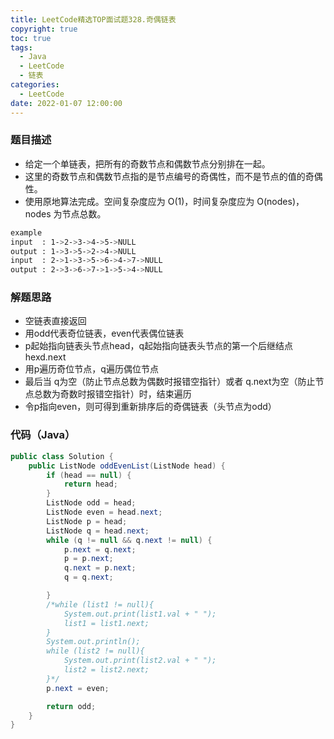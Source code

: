 ```yaml
---
title: LeetCode精选TOP面试题328.奇偶链表
copyright: true
toc: true
tags:
  - Java
  - LeetCode
  - 链表
categories:
  - LeetCode
date: 2022-01-07 12:00:00
---
```



### 题目描述

 * 给定一个单链表，把所有的奇数节点和偶数节点分别排在一起。
 * 这里的奇数节点和偶数节点指的是节点编号的奇偶性，而不是节点的值的奇偶性。
 * 使用原地算法完成。空间复杂度应为 O(1)，时间复杂度应为 O(nodes)，nodes 为节点总数。

```bash
example
input  : 1->2->3->4->5->NULL
output : 1->3->5->2->4->NULL
input  : 2->1->3->5->6->4->7->NULL 
output : 2->3->6->7->1->5->4->NULL
```

<!--more-->

### 解题思路

+ 空链表直接返回
+ 用odd代表奇位链表，even代表偶位链表
+ p起始指向链表头节点head，q起始指向链表头节点的第一个后继结点hexd.next
+ 用p遍历奇位节点，q遍历偶位节点
+ 最后当 q为空（防止节点总数为偶数时报错空指针）或者 q.next为空（防止节点总数为奇数时报错空指针）时，结束遍历
+ 令p指向even，则可得到重新排序后的奇偶链表（头节点为odd）

### 代码（Java）
```java
public class Solution {
    public ListNode oddEvenList(ListNode head) {
        if (head == null) {
            return head;
        }
        ListNode odd = head;
        ListNode even = head.next;
        ListNode p = head;
        ListNode q = head.next;
        while (q != null && q.next != null) {
            p.next = q.next;
            p = p.next;
            q.next = p.next;
            q = q.next;

        }
        /*while (list1 != null){
            System.out.print(list1.val + " ");
            list1 = list1.next;
        }
        System.out.println();
        while (list2 != null){
            System.out.print(list2.val + " ");
            list2 = list2.next;
        }*/
        p.next = even;

        return odd;
    }
}
```